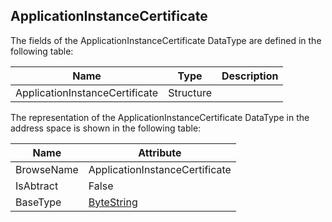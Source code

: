 <!-- datatype -->
## ApplicationInstanceCertificate
<!-- end of description -->
The fields of the ApplicationInstanceCertificate DataType are defined in the following table:  

|Name|Type|Description|
|---|---|---|
|ApplicationInstanceCertificate|Structure||

The representation of the ApplicationInstanceCertificate DataType in the address space is shown in the following table:  

|Name|Attribute|
|---|---|
|BrowseName|ApplicationInstanceCertificate|
|IsAbtract|False|
|BaseType|[ByteString](../../../Part3/DataTypes/ByteString/readme.md)|

